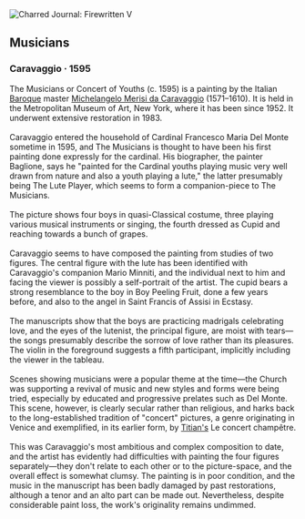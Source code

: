 <div class="artwork-of-the-day">
  <div class="container">
    <div class="img-wrapper">
      <img
        src="https://uploads4.wikiart.org/00340/images/caravaggio/les-musiciens.jpg!Large.jpg"
        alt="Charred Journal: Firewritten V" />
    </div>
    <div class="artwork-detail">
      <div class="artwork-origin"> 
        <h2 class="artwork-name">Musicians</h2>
        <h3 class="artist">
          Caravaggio
                    ·  1595
        </h3>
      </div>
      <p class="description">
        <span class="artwork-description-text ng-binding" ng-bind-html="viewModel.ArtworkOfTheDay.Description | unsafe">The Musicians or Concert of Youths (c. 1595) is a painting by the Italian <a target="_blank" href="/en/artists-by-art-movement/baroque">Baroque</a> master <a target="_blank" href="/en/caravaggio">Michelangelo Merisi da Caravaggio</a> (1571–1610). It is held in the Metropolitan Museum of Art, New York, where it has been since 1952. It underwent extensive restoration in 1983.
<br>
<br>Caravaggio entered the household of Cardinal Francesco Maria Del Monte sometime in 1595, and The Musicians is thought to have been his first painting done expressly for the cardinal. His biographer, the painter Baglione, says he "painted for the Cardinal youths playing music very well drawn from nature and also a youth playing a lute," the latter presumably being The Lute Player, which seems to form a companion-piece to The Musicians.
<br>
<br>The picture shows four boys in quasi-Classical costume, three playing various musical instruments or singing, the fourth dressed as Cupid and reaching towards a bunch of grapes.
<br>
<br>Caravaggio seems to have composed the painting from studies of two figures. The central figure with the lute has been identified with Caravaggio's companion Mario Minniti, and the individual next to him and facing the viewer is possibly a self-portrait of the artist. The cupid bears a strong resemblance to the boy in Boy Peeling Fruit, done a few years before, and also to the angel in Saint Francis of Assisi in Ecstasy.
<br>
<br>The manuscripts show that the boys are practicing madrigals celebrating love, and the eyes of the lutenist, the principal figure, are moist with tears—the songs presumably describe the sorrow of love rather than its pleasures. The violin in the foreground suggests a fifth participant, implicitly including the viewer in the tableau.
<br>
<br>Scenes showing musicians were a popular theme at the time—the Church was supporting a revival of music and new styles and forms were being tried, especially by educated and progressive prelates such as Del Monte. This scene, however, is clearly secular rather than religious, and harks back to the long-established tradition of "concert" pictures, a genre originating in Venice and exemplified, in its earlier form, by <a target="_blank" href="/en/titian">Titian's</a> Le concert champêtre.
<br>
<br>This was Caravaggio's most ambitious and complex composition to date, and the artist has evidently had difficulties with painting the four figures separately—they don't relate to each other or to the picture-space, and the overall effect is somewhat clumsy. The painting is in poor condition, and the music in the manuscript has been badly damaged by past restorations, although a tenor and an alto part can be made out. Nevertheless, despite considerable paint loss, the work's originality remains undimmed.</span>
                        <div class="text-shadow-container" ng-show="showShadow" style=""></div>
      </p>
    </div>
  </div>

</div>
